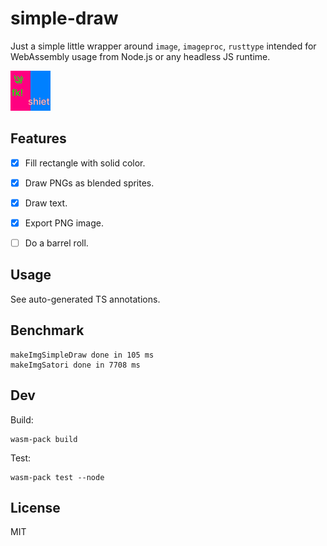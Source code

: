 # simple-draw

Just a simple little wrapper around `image`, `imageproc`, `rusttype` intended for WebAssembly usage from Node.js or any headless JS runtime.

![test image](/simple-draw/tests/test-1.png?raw=true)


## Features

- [x] Fill rectangle with solid color.
- [x] Draw PNGs as blended sprites.
- [x] Draw text.
- [x] Export PNG image.
- [ ] Do a barrel roll.


## Usage

See auto-generated TS annotations.


## Benchmark

```
makeImgSimpleDraw done in 105 ms
makeImgSatori done in 7708 ms
```


## Dev

Build:

```
wasm-pack build
```

Test:

```
wasm-pack test --node
```


## License

MIT
